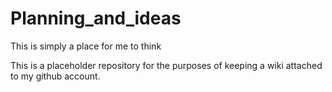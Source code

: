 # Planning_and_ideas
This is simply a place for me to think

This is a placeholder repository for the purposes of keeping a wiki attached to my github account.
